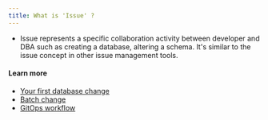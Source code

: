 ```yaml
---
title: What is 'Issue' ?
---
```


- Issue represents a specific collaboration activity between developer and DBA such as creating a database, altering a schema. It's similar to the issue concept in other issue management tools.

#### Learn more

- [Your first database change](https://www.bytebase.com/docs/get-started/step-by-step/change-schema)
- [Batch change](https://www.bytebase.com/docs/change-database/batch-change/)
- [GitOps workflow](https://www.bytebase.com/docs/get-started/step-by-step/change-schema)
